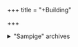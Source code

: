 +++
title = "+Building"

+++
<details><summary>"Sampige" archives</summary>

- basaveshvara-nagara.
- Virtual tour [here](http://www.sweethome3d.com/viewHome.jsp?id=2264).
</details>
